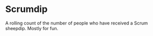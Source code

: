 # Scrumdip

A rolling count of the number of people who have received a Scrum sheepdip. Mostly for fun.
